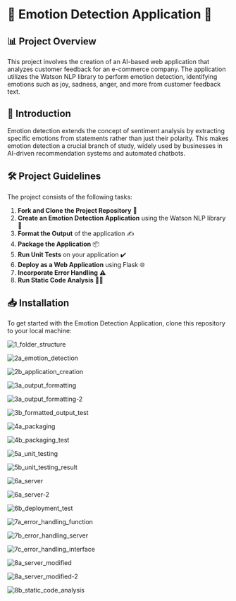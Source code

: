 # 🌟 Emotion Detection Application 🌟

## 📊 Project Overview
This project involves the creation of an AI-based web application that analyzes customer feedback for an e-commerce company. The application utilizes the Watson NLP library to perform emotion detection, identifying emotions such as joy, sadness, anger, and more from customer feedback text.

## 📖 Introduction
Emotion detection extends the concept of sentiment analysis by extracting specific emotions from statements rather than just their polarity. This makes emotion detection a crucial branch of study, widely used by businesses in AI-driven recommendation systems and automated chatbots.

## 🛠️ Project Guidelines
The project consists of the following tasks:

1. **Fork and Clone the Project Repository** 🔄
2. **Create an Emotion Detection Application** using the Watson NLP library 🧠
3. **Format the Output** of the application ✍️
4. **Package the Application** 📦
5. **Run Unit Tests** on your application ✔️
6. **Deploy as a Web Application** using Flask 🌐
7. **Incorporate Error Handling** ⚠️
8. **Run Static Code Analysis** 🕵️‍♂️

## 📥 Installation
To get started with the Emotion Detection Application, clone this repository to your local machine:

![1_folder_structure](https://github.com/user-attachments/assets/b424d982-e263-437c-a14d-955cf8d9a89d)

![2a_emotion_detection](https://github.com/user-attachments/assets/24b1304a-427a-40ec-8526-525febc5cd35)

![2b_application_creation](https://github.com/user-attachments/assets/161dd1d3-4f49-469d-812b-6b56abdaebd6)

![3a_output_formatting](https://github.com/user-attachments/assets/ecb441f8-157d-4c00-af14-d591417dee52)

![3a_output_formatting-2](https://github.com/user-attachments/assets/2238f505-ea8d-429d-bb54-5dca4b617129)

![3b_formatted_output_test](https://github.com/user-attachments/assets/e2ed98c6-4612-41df-9668-953a3a0c0a93)

![4a_packaging](https://github.com/user-attachments/assets/f4cb4908-2a03-417f-a7c4-dea4ec3d0ca1)

![4b_packaging_test](https://github.com/user-attachments/assets/493b7960-3f3e-4471-978c-8fdeea0402f2)

![5a_unit_testing](https://github.com/user-attachments/assets/a0cab1a1-65d4-4639-9b12-579d0891e28a)

![5b_unit_testing_result](https://github.com/user-attachments/assets/120bed36-7bb6-40da-9f4d-5b5f8639ab31)

![6a_server](https://github.com/user-attachments/assets/524a58df-2296-4ff2-a53e-5d32946673e0)

![6a_server-2](https://github.com/user-attachments/assets/da9563bf-807a-48ff-9942-b2c2314afe3a)

![6b_deployment_test](https://github.com/user-attachments/assets/bdc7f157-f18f-42aa-a131-9c076718a330)

![7a_error_handling_function](https://github.com/user-attachments/assets/60c052f6-01b8-45dd-93b8-287421860963)

![7b_error_handling_server](https://github.com/user-attachments/assets/d536b69b-063b-41ee-9510-c4d40ff66a95)

![7c_error_handling_interface](https://github.com/user-attachments/assets/9a86adb3-09c2-4dd1-b0ed-bfe167cce61e)

![8a_server_modified](https://github.com/user-attachments/assets/6b3594a9-bd5d-4aed-a735-e05e157743a2)

![8a_server_modified-2](https://github.com/user-attachments/assets/deb8e290-ecf4-44a3-ae91-917ab2b885c8)

![8b_static_code_analysis](https://github.com/user-attachments/assets/89872cf0-f5af-44d4-a879-08e531bccfbb)
